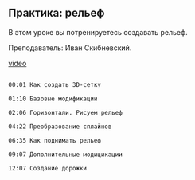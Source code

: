 ## Практика: рельеф

В этом уроке вы потренируетесь создавать рельеф. 

Преподаватель: Иван Скибневский. 

[video](https://player.softculture.cc/embed/online/ARC/ARC_59.21.12_L7-14_Practice_Relief)

```chapters

00:01 Как создать 3D-сетку 

01:10 Базовые модификации 

02:06 Горизонтали. Рисуем рельеф

04:22 Преобразование сплайнов

06:35 Как поднимать рельеф 

09:07 Дополнительные модицикации

12:07 Создание дорожки

```